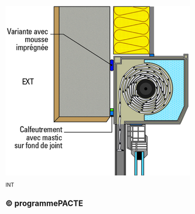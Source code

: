 ![](<images/Coffres de volets roulants - Mise en oeuvre - 2/_page_0_Figure_0.jpeg>)

INT

## © programmePACTE